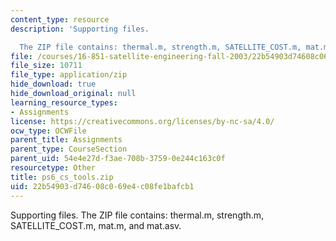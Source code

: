 ```yaml
---
content_type: resource
description: 'Supporting files.

  The ZIP file contains: thermal.m, strength.m, SATELLITE_COST.m, mat.m, and mat.asv.'
file: /courses/16-851-satellite-engineering-fall-2003/22b54903d74608c069e4c08fe1bafcb1_ps6_cs_tools.zip
file_size: 10711
file_type: application/zip
hide_download: true
hide_download_original: null
learning_resource_types:
- Assignments
license: https://creativecommons.org/licenses/by-nc-sa/4.0/
ocw_type: OCWFile
parent_title: Assignments
parent_type: CourseSection
parent_uid: 54e4e27d-f3ae-708b-3759-0e244c163c0f
resourcetype: Other
title: ps6_cs_tools.zip
uid: 22b54903-d746-08c0-69e4-c08fe1bafcb1
---
```

Supporting files.
The ZIP file contains: thermal.m, strength.m, SATELLITE_COST.m, mat.m, and mat.asv.